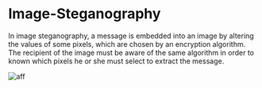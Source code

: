 # Image-Steganography

In image steganography, a message is embedded into an image by altering the values of some pixels, which are chosen by an encryption algorithm. <br>
The recipient of the image must be aware of the same algorithm in order to known which pixels he or she must select to extract the message. 


![aff](https://user-images.githubusercontent.com/88443812/136053068-8b6e287c-2476-4996-8a9d-ed77afe91c08.png)
